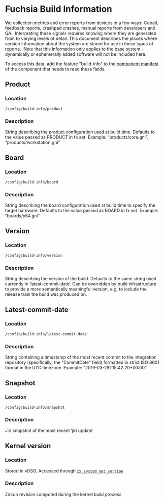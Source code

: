 # Fuchsia Build Information

We collection metrics and error reports from devices in a few ways: Cobalt, feedback reports, crashpad crashes, manual reports from developers and QA.  Interpreting these signals requires knowing where they are generated from to varying levels of detail.  This document describes the places where version information about the system are stored for use in these types of reports.  Note that this information only applies to the base system - dynamically or ephemerally added software will not be included here.

To access this data, add the feature "build-info" to the [component manifest][component-manifest] of the component that needs to read these fields.


## Product
### Location
`/config/build-info/product`

### Description
String describing the product configuration used at build time.  Defaults to the value passed as PRODUCT in fx set.
Example: “products/core.gni”, “products/workstation.gni”

## Board
### Location
`/config/build-info/board`

### Description
String describing the board configuration used at build time to specify the target hardware.  Defaults to the value passed as BOARD in fx set.
Example: “boards/x64.gni”

## Version
### Location
`/config/build-info/version`

### Description
String describing the version of the build.  Defaults to the same string used currently in ‘latest-commit-date’.  Can be overridden by build infrastructure to provide a more semantically meaningful version, e.g. to include the release train the build was produced on.

## Latest-commit-date
### Location
`/config/build-info/latest-commit-date`

### Description
String containing a timestamp of the most recent commit to the integration repository (specifically, the "CommitDate" field) formatted in strict ISO 8601 format in the UTC timezone.  Example: “2019-03-28T15:42:20+00:00”.

## Snapshot
### Location
`/config/build-info/snapshot`

### Description
Jiri snapshot of the most recent ‘jiri update’

## Kernel version

### Location
Stored in vDSO.  Accessed through [`zx_system_get_version`]( /zircon/docs/syscalls/system_get_version.md)

### Description
Zircon revision computed during the kernel build process.

[component-manifest]: /docs/the-book/package_metadata.md#component-manifest

